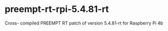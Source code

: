 # preempt-rt-rpi-5.4.81-rt
Cross- compiled PREEMPT RT patch of version 5.4.81-rt for Raspberry Pi 4b
